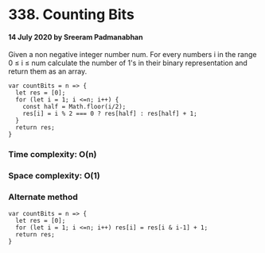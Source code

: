 # 338. Counting Bits

#### 14 July 2020 by Sreeram Padmanabhan

Given a non negative integer number num. For every numbers i in the range 0 ≤ i ≤ num calculate the number of 1's in their binary representation and return them as an array.

    var countBits = n => {
      let res = [0];
      for (let i = 1; i <=n; i++) {
        const half = Math.floor(i/2);
        res[i] = i % 2 === 0 ? res[half] : res[half] + 1;
      }
      return res;
    }

### Time complexity: O(n)
### Space complexity: O(1)


### Alternate method

    var countBits = n => {
      let res = [0];
      for (let i = 1; i <=n; i++) res[i] = res[i & i-1] + 1;
      return res;
    }
